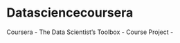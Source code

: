Datasciencecoursera
===================

Coursera - The Data Scientist’s Toolbox - Course Project - 

